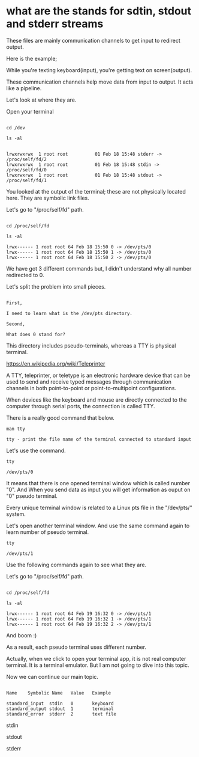 # what are the stands for  sdtin, stdout and stderr streams


These files are mainly communication channels to get input to redirect output.

Here is the example; 

While you're texting keyboard(input), you're getting text on screen(output).

These communication channels help move data from input to output. It acts like a pipeline.



Let's look at where they are.

Open your terminal 

```SHELL

cd /dev

ls -al

```

```SHELL

lrwxrwxrwx  1 root root          01 Feb 18 15:48 stderr -> /proc/self/fd/2
lrwxrwxrwx  1 root root          01 Feb 18 15:48 stdin -> /proc/self/fd/0
lrwxrwxrwx  1 root root          01 Feb 18 15:48 stdout -> /proc/self/fd/1

```

You looked at the output of the terminal; these are not physically located here. They are symbolic link files. 

Let's go to "/proc/self/fd" path.

```SHELL

cd /proc/self/fd

ls -al

```

```SHELL
lrwx------ 1 root root 64 Feb 18 15:50 0 -> /dev/pts/0
lrwx------ 1 root root 64 Feb 18 15:50 1 -> /dev/pts/0
lrwx------ 1 root root 64 Feb 18 15:50 2 -> /dev/pts/0
```

We have got 3 different commands but, I didn't understand why all number redirected to 0.

Let's split the problem into small pieces.

```

First, 

I need to learn what is the /dev/pts directory.

Second,

What does 0 stand for?

```


This directory includes pseudo-terminals, whereas a TTY is physical terminal.

https://en.wikipedia.org/wiki/Teleprinter

A TTY, teleprinter, or teletype is an electronic hardware device that can be used to send and receive typed messages through communication channels in both point-to-point or point-to-multipoint configurations.

When devices like the keyboard and mouse are directly connected to the computer through serial ports, the connection is called TTY.

There is a really good command that below.

```SHELL
man tty
````

```SHELL
tty - print the file name of the terminal connected to standard input
```

Let's use the command.

```SHELL
tty
```

```SHELL
/dev/pts/0
```

It means that there is one opened terminal window which is called number "0". And When you send data as input you will get information as ouput on "0" pseudo terminal.


Every unique terminal window is related to a Linux pts file in the "/dev/pts/" system.


Let's open another terminal window. And use the same command again to learn number of pseudo terminal.


```SHELL
tty
```

```SHELL
/dev/pts/1
```
 

Use the following commands again to see what they are.

Let's go to "/proc/self/fd" path.

```SHELL

cd /proc/self/fd

ls -al

```

```SHELL
lrwx------ 1 root root 64 Feb 19 16:32 0 -> /dev/pts/1
lrwx------ 1 root root 64 Feb 19 16:32 1 -> /dev/pts/1
lrwx------ 1 root root 64 Feb 19 16:32 2 -> /dev/pts/1
```
 
And boom :)

As a result, each pseudo terminal uses different number.

Actually, when we click to open your terminal app, it is not real computer terminal. It is a terminal emulator. But I am not going to dive into this topic.


Now we can continue our main topic.


```SHELL

Name	Symbolic Name	Value	Example

standard_input	stdin	0		keyboard
standard_output	stdout	1		terminal
standard_error	stderr	2		text file

```


stdin

stdout

stderr













